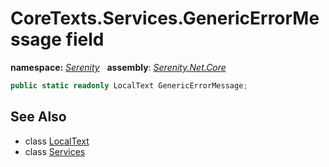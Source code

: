 # CoreTexts.Services.GenericErrorMessage field
**namespace:** *[Serenity](../../README.md#serenity-namespace)*   **assembly**: *[Serenity.Net.Core](../../README.md)*

```csharp
public static readonly LocalText GenericErrorMessage;
```

## See Also

* class [LocalText](../LocalText.md)
* class [Services](../CoreTexts.Services.md)